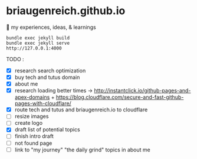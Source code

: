 # briaugenreich.github.io
:thought_balloon: my experiences, ideas, &amp; learnings




``` shell
bundle exec jekyll build
bundle exec jekyll serve
http://127.0.0.1:4000
```


TODO :

- [X] research search optimization  
- [X] buy tech and tutus domain  
- [X] about me  
- [X] research loading better times -> http://instantclick.io/github-pages-and-apex-domains  + https://blog.cloudflare.com/secure-and-fast-github-pages-with-cloudflare/  
- [X] route tech and tutus and briaugenreich.io to cloudflare  
- [ ] resize images
- [ ] create logo   
- [x] draft list of potential topics  
- [ ] finish intro draft  
- [ ] not found page
- [ ] link to "my journey" "the daily grind" topics in about me
